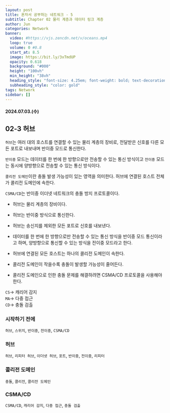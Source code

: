 ```yaml
---
layout: post
title: 혼자서 공부하는 네트워크 - 5
subtitle: Chapter 02 물리 계층과 데이터 링크 계층
author: Jun
categories: Network
banner:
  video: #https://vjs.zencdn.net/v/oceans.mp4
  loop: true
  volume: 0 #0.8
  start_at: 8.5
  image: https://bit.ly/3xTmdUP
  opacity: 0.618
  background: "#000"
  height: "100vh"
  min_height: "38vh"
  heading_style: "font-size: 4.25em; font-weight: bold; text-decoration: underline"
  subheading_style: "color: gold"
tags: Network
sidebar: []
---
```


#### 2024.07.03.(수)

## 02-3 허브

`허브`는 여러 대의 호스트를 연결할 수 있는 물리 계층의 장비로, 전달받은 신호를 다른 모든 포트로 내보내며 반이중 모드로 통신한다.

`반이중` 모드는 데이터를 한 번에 한 방향으로만 전송할 수 있는 통신 방식이고 `전이중` 모드는 동시에 양방향으로 전송할 수 있는 통신 방식이다.

`콜리전 도메인`이란 충돌 발생 가능성이 있는 영역을 의미한다. 허브에 연결된 호스트 전체가 콜리전 도메인에 속한다.

`CSMA/CD`는 반이중 이더넷 네트워크의 충돌 방지 프로토콜이다.

- 허브는 물리 계층의 장비이다.
- 허브는 반이중 방식으로 통신한다.
- 허브는 송신지를 제외한 모든 포트로 신호를 내보낸다.

- 데이터를 한 번에 한 방향으로만 전송할 수 있는 통신 방식을 반이중 모드 통신이라고 하며, 양방향으로 통신할 수 있는 방식을 전이중 모드라고 한다.

- 허브에 연결된 모든 호스트는 하나의 콜리전 도메인이 속한다.

- 콜리전 도메인이 작을수록 충돌이 발생할 가능성이 줄어든다.

- 콜리전 도메인으로 인한 충돌 문제를 해결하려면 CSMA/CD 프로토콜을 사용해야 한다.

`CS`-> 캐리어 감지  
`MA`-> 다중 접근  
`CD`-> 충돌 검출

### 시작하기 전에

`허브`, `스위치`, `반이중`, `전이중`, `CSMA/CD`

### 허브

`허브`, `리피터 허브`, `이더넷 허브`, `포트`, `반이중`, `전이중`, `리피터`

### 콜리전 도메인

`충돌`, `콜리전`, `콜리전 도메인`

### CSMA/CD

`CSMA/CD`, `캐리어 감지`, `다중 접근`, `충돌 검출`
